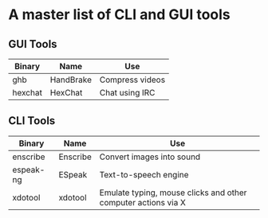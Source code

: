 # A master list of CLI and GUI tools

## GUI Tools

| Binary  | Name      | Use             |
| -       | -         | -               |
| ghb     | HandBrake | Compress videos |
| hexchat | HexChat   | Chat using IRC  |

## CLI Tools

| Binary    | Name     | Use                                                           |
| -         | -        | -                                                             |
| enscribe  | Enscribe | Convert images into sound                                     |
| espeak-ng | ESpeak   | Text-to-speech engine                                         |
| xdotool   | xdotool  | Emulate typing, mouse clicks and other computer actions via X |
